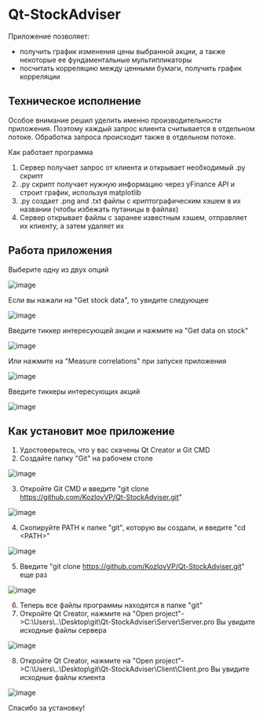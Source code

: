 # Qt-StockAdviser

Приложение позволяет:
* получить график изменения цены выбранной акции, а также некоторые ее фундаментальные мультипликаторы
* посчитать корреляцию между ценными бумаги, получить график корреляции

## Техническое исполнение
Особое внимание решил уделить именно производительности приложения.
Поэтому каждый запрос клиента считывается в отдельном потоке. Обработка запроса происходит также в отдельном потоке.

Как работает программа
1) Сервер получает запрос от клиента и открывает необходимый .py скрипт
2) .py скрипт получает нужную информацию через yFinance API и строит график, используя matplotlib
3) .py создает .png and .txt файлы с криптографическим хэшем в их названии (чтобы избежать путаницы в файлах)
4) Сервер открывает файлы с заранее известным хэшем, отправляет их клиенту, а затем удаляет их

## Работа приложения
Выберите одну из двух опций

![image](https://github.com/KozlovVP/Qt-StockAdviser/assets/114473389/b718c0f2-0be7-4280-904c-12f3ce6bdaa8)

Если вы нажали на "Get stock data", то увидите следующее

![image](https://github.com/KozlovVP/Qt-StockAdviser/assets/114473389/47f25d99-b9d1-461f-8abe-6953cc5aa66b)

Введите тиккер интересующей акции и нажмите на "Get data on stock"

![image](https://github.com/KozlovVP/Qt-StockAdviser/assets/114473389/6053a446-326d-47fc-b80c-58619fc53104)

Или нажмите на "Measure correlations" при запуске приложения

![image](https://github.com/KozlovVP/Qt-StockAdviser/assets/114473389/585a1221-b952-4920-9aa4-1c45c1f029c7)

Введите тиккеры интересующих акций

![image](https://github.com/KozlovVP/Qt-StockAdviser/assets/114473389/eb147c87-d62f-42ed-afaa-3543d9523873)


## Как установит мое приложение
1) Удостоверьтесь, что у вас скачены Qt Creator и Git CMD 
2) Создайте папку "Git" на рабочем столе

![image](https://github.com/KozlovVP/Qt-StockAdviser/assets/114473389/87a3f3a7-1cfc-4928-8dee-1938dad171d9)

3) Откройте Git CMD и введите "git clone https://github.com/KozlovVP/Qt-StockAdviser.git"

![image](https://github.com/KozlovVP/Qt-StockAdviser/assets/114473389/5779ae5e-09a5-4528-a563-d57f0055265b)

4) Скопируйте PATH к папке "git", которую вы создали, и введите "cd \<PATH\>"

![image](https://github.com/KozlovVP/Qt-StockAdviser/assets/114473389/a755c90b-c6a3-4f1a-bbfe-a447d1aa7696)

5) Введите "git clone https://github.com/KozlovVP/Qt-StockAdviser.git" еще раз

![image](https://github.com/KozlovVP/Qt-StockAdviser/assets/114473389/fc6700a4-0597-4dc5-b1fd-b7b8409c1289)

6) Теперь все файлы программы находятся в папке "git"
7) Откройте Qt Creator, нажмите на "Open project"->C:\Users\\..\Desktop\git\Qt-StockAdviser\Server\Server.pro Вы увидите исходные файлы сервера

![image](https://github.com/KozlovVP/Qt-StockAdviser/assets/114473389/1c06e383-0ee3-4094-8e61-67f8f526e1c5)

8) Откройте Qt Creator, нажмите на "Open project"->C:\Users\\..\Desktop\git\Qt-StockAdviser\Client\Client.pro Вы увидите исходные файлы клиента

![image](https://github.com/KozlovVP/Qt-StockAdviser/assets/114473389/794364a2-1a19-4a4f-9cf1-b892253f9b7f)

Спасибо за установку!
